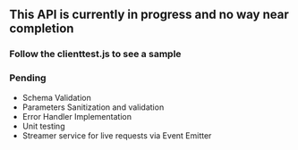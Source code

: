 ## This API is currently in progress and no way near completion

### Follow the clienttest.js to see a sample

### Pending
* Schema Validation
* Parameters Sanitization and validation
* Error Handler Implementation
* Unit testing 
* Streamer service for live requests via Event Emitter